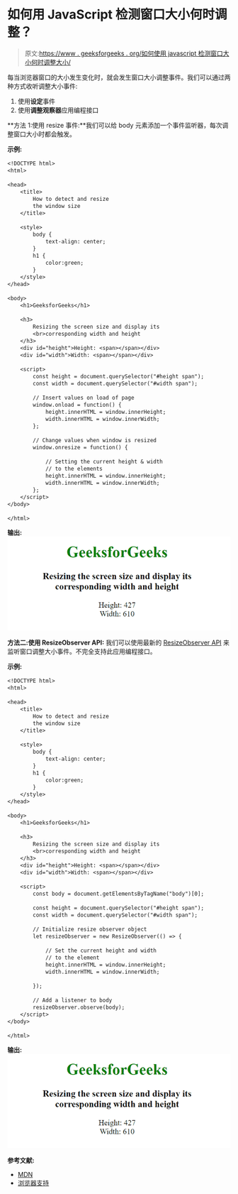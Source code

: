 # 如何用 JavaScript 检测窗口大小何时调整？

> 原文:[https://www . geeksforgeeks . org/如何使用 javascript 检测窗口大小何时调整大小/](https://www.geeksforgeeks.org/how-to-detect-when-the-window-size-is-resized-using-javascript/)

每当浏览器窗口的大小发生变化时，就会发生窗口大小调整事件。我们可以通过两种方式收听调整大小事件:

1.  使用**设定**事件
2.  使用**调整观察器**应用编程接口

**方法 1:使用 resize 事件:**我们可以给 body 元素添加一个事件监听器，每次调整窗口大小时都会触发。

**示例:**

```
<!DOCTYPE html>
<html>

<head>
    <title>
        How to detect and resize
        the window size
    </title>

    <style>
        body {
            text-align: center;
        }
        h1 {
            color:green;
        }
    </style>
</head>

<body>
    <h1>GeeksforGeeks</h1>

    <h3>
        Resizing the screen size and display its 
        <br>corresponding width and height
    </h3>
    <div id="height">Height: <span></span></div>
    <div id="width">Width: <span></span></div>

    <script>
        const height = document.querySelector("#height span");
        const width = document.querySelector("#width span");

        // Insert values on load of page
        window.onload = function() {
            height.innerHTML = window.innerHeight;
            width.innerHTML = window.innerWidth;
        };

        // Change values when window is resized
        window.onresize = function() {

            // Setting the current height & width
            // to the elements
            height.innerHTML = window.innerHeight; 
            width.innerHTML = window.innerWidth;
        };
    </script>
</body>

</html>
```

**输出:**
![](img/4b7a9fc2db784e6acdac09ac48f64123.png)

**方法二:使用 ResizeObserver API:** 我们可以使用最新的 [ResizeObserver API](https://www.geeksforgeeks.org/javascript-resizeobserver-interface/) 来监听窗口调整大小事件。不完全支持此应用编程接口。

**示例:**

```
<!DOCTYPE html>
<html>

<head>
    <title>
        How to detect and resize
        the window size
    </title>

    <style>
        body {
            text-align: center;
        }
        h1 {
            color:green;
        }
    </style>
</head>

<body>
    <h1>GeeksforGeeks</h1>

    <h3>
        Resizing the screen size and display its 
        <br>corresponding width and height
    </h3>
    <div id="height">Height: <span></span></div>
    <div id="width">Width: <span></span></div>

    <script>
        const body = document.getElementsByTagName("body")[0];

        const height = document.querySelector("#height span");
        const width = document.querySelector("#width span");

        // Initialize resize observer object
        let resizeObserver = new ResizeObserver(() => {

            // Set the current height and width
            // to the element
            height.innerHTML = window.innerHeight;
            width.innerHTML = window.innerWidth;

        });

        // Add a listener to body
        resizeObserver.observe(body);
    </script>
</body>

</html>
```

**输出:**
![](img/4b7a9fc2db784e6acdac09ac48f64123.png)

**参考文献:**

*   [MDN](https://developer.mozilla.org/en-US/docs/Web/API/ResizeObserver)
*   [浏览器支持](https://caniuse.com/#feat=resizeobserver)